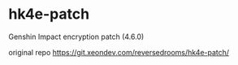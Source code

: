 # hk4e-patch

Genshin Impact encryption patch (4.6.0)

original repo https://git.xeondev.com/reversedrooms/hk4e-patch/